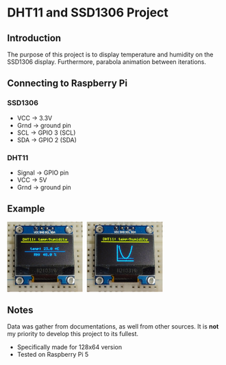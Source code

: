 # DHT11 and SSD1306 Project

## Introduction
The purpose of this project is to display temperature and humidity on the SSD1306 display.
Furthermore, parabola animation between iterations.

## Connecting to Raspberry Pi
### SSD1306
* VCC -> 3.3V
* Grnd -> ground pin
* SCL -> GPIO 3 (SCL)
* SDA -> GPIO 2 (SDA)

### DHT11
* Signal -> GPIO pin
* VCC -> 5V
* Grnd -> ground pin

## Example
<div style="display: flex; flex-wrap: wrap; gap: 10px;">
  <img src="/images/imgs2.jpg" alt="SSD1306" style="width: 35%; height: auto; object-fit: cover;">
  <img src="/images/imgs1.jpg" alt="SSD1306" style="width: 35%; height: auto; object-fit: cover;">
</div>

## Notes
Data was gather from documentations, as well from other sources.
It is **not** my priority to develop this project to its fullest.
* Specifically made for 128x64 version
* Tested on Raspberry Pi 5
